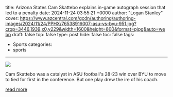 title: Arizona States Cam Skattebo explains in-game autograph session that led to a penalty
date: 2024-11-24 03:55:21 +0000
author: "Logan Stanley"
cover: https://www.azcentral.com/gcdn/authoring/authoring-images/2024/11/24/PPHX/76538916007-asu-vs-byu-951.jpg?crop=3446,1939,x0,y229&width=1600&height=800&format=pjpg&auto=webp
draft: false
top: false
type: post
hide: false
toc: false
tags:
  - Sports
categories:
  - sports
---

![](https://www.azcentral.com/gcdn/authoring/authoring-images/2024/11/24/PPHX/76538916007-asu-vs-byu-951.jpg?crop=3446,1939,x0,y229&width=1600&height=800&format=pjpg&auto=webp)

Cam Skattebo was a catalyst in ASU football's 28-23 win over BYU to move to tied for first in the conference. But one play drew the ire of his coach.

[read more](https://www.azcentral.com/story/sports/college/asu/2024/11/23/asu-football-cam-skattebo-explains-autograph-that-led-to-15-yard-penalty/76538133007/)
